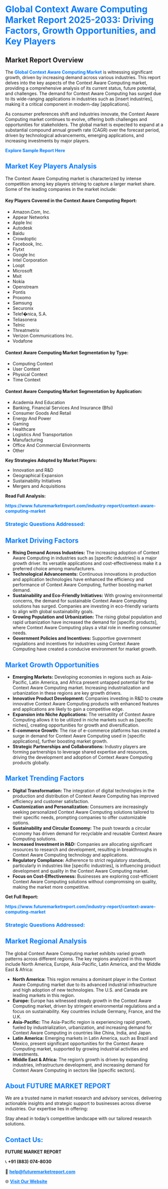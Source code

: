 <h1 style="color: #007BFF;">Global Context Aware Computing Market Report 2025-2033: Driving Factors, Growth Opportunities, and Key Players</h1>

<section id="overview">
<h2>Market Report Overview</h2>
<p>The <a href="https://www.futuremarketreport.com/industry-report/context-aware-computing-market" style="color: #007BFF; text-decoration: none;"><strong>Global Context Aware Computing Market</strong></a> is witnessing significant growth, driven by increasing demand across various industries. This report delves into the key aspects of the Context Aware Computing market, providing a comprehensive analysis of its current status, future potential, and challenges. The demand for Context Aware Computing has surged due to its wide-ranging applications in industries such as [insert industries], making it a critical component in modern-day [applications].</p>
<p>As consumer preferences shift and industries innovate, the Context Aware Computing market continues to evolve, offering both challenges and opportunities for stakeholders. The global market is expected to expand at a substantial compound annual growth rate (CAGR) over the forecast period, driven by technological advancements, emerging applications, and increasing investments by major players.</p>
</section>

<section id="overview">
<p><a href="https://www.futuremarketreport.com/request-sample/reportId=97536" style="color: #007BFF; text-decoration: none;"><strong>Explore Sample Report Here</strong></a></p>
</section>

<section id="key-players">
<h2 style="color: #007BFF;">Market Key Players Analysis</h2>
<p>The Context Aware Computing market is characterized by intense competition among key players striving to capture a larger market share. Some of the leading companies in the market include:</p>
<h4>Key Players Covered in the Context Aware Computing Report:</h4>
<ul><li>Amazon.Com, Inc.</li><li>Appear Networks</li><li>Apple Inc</li><li>Autodesk</li><li>Baidu</li><li>Crowdoptic</li><li>Facebook, Inc.</li><li>Flytxt</li><li>Google Inc</li><li>Intel Corporation</li><li>Loopt</li><li>Microsoft</li><li>Mxit</li><li>Nokia</li><li>Openstream</li><li>Pontis</li><li>Proxomo</li><li>Samsung</li><li>Securonix</li><li>Telef�nica, S.A.</li><li>Teliasonera</li><li>Telnic</li><li>Threatmetrix</li><li>Verizon Communications Inc.</li><li>Vodafone</li></ul>
<h4>Context Aware Computing Market Segmentation by Type:</h4>
<ul><li>Computing Context</li><li>User Context</li><li>Physical Context</li><li>Time Context</li></ul>

<h4>Context Aware Computing Market Segmentation by Application:</h4>
<ul><li>Academia And Education</li><li>Banking, Financial Services And Insurance (Bfsi)</li><li>Consumer Goods And Retail</li><li>Energy And Power</li><li>Gaming</li><li>Healthcare</li><li>Logistics And Transportation</li><li>Manufacturing</li><li>Office And Commercial Environments</li><li>Other</li></ul>
<p><strong>Key Strategies Adopted by Market Players:</strong></p>
<ul>
<li>Innovation and R&D</li>
<li>Geographical Expansion</li>
<li>Sustainability Initiatives</li>
<li>Mergers and Acquisitions</li>
</ul>
</section>

<section>
<p><strong>Read Full Analysis: </strong></p><a href="https://www.futuremarketreport.com/industry-report/context-aware-computing-market" style="color: #007BFF; text-decoration: none;"><strong>https://www.futuremarketreport.com/industry-report/context-aware-computing-market</strong></a>
<h3 style="color: #007BFF;">Strategic Questions Addressed:</h3>
</section>

<section id="driving-factors">
<h2 style="color: #007BFF;">Market Driving Factors</h2>
<ul>
<li><strong>Rising Demand Across Industries:</strong> The increasing adoption of Context Aware Computing in industries such as [specific industries] is a major growth driver. Its versatile applications and cost-effectiveness make it a preferred choice among manufacturers.</li>
<li><strong>Technological Advancements:</strong> Continuous innovations in production and application technologies have enhanced the efficiency and performance of Context Aware Computing, further boosting market demand.</li>
<li><strong>Sustainability and Eco-Friendly Initiatives:</strong> With growing environmental concerns, the demand for sustainable Context Aware Computing solutions has surged. Companies are investing in eco-friendly variants to align with global sustainability goals.</li>
<li><strong>Growing Population and Urbanization:</strong> The rising global population and rapid urbanization have increased the demand for [specific products], where Context Aware Computing plays a vital role in meeting consumer needs.</li>
<li><strong>Government Policies and Incentives:</strong> Supportive government regulations and incentives for industries using Context Aware Computing have created a conducive environment for market growth.</li>
</ul>
</section>

<section id="growth-opportunities">
<h2 style="color: #007BFF;">Market Growth Opportunities</h2>
<ul>
<li><strong>Emerging Markets:</strong> Developing economies in regions such as Asia-Pacific, Latin America, and Africa present untapped potential for the Context Aware Computing market. Increasing industrialization and urbanization in these regions are key growth drivers.</li>
<li><strong>Innovative Product Development:</strong> Companies investing in R&D to create innovative Context Aware Computing products with enhanced features and applications are likely to gain a competitive edge.</li>
<li><strong>Expansion into Niche Applications:</strong> The versatility of Context Aware Computing allows it to be utilized in niche markets such as [specific niches], creating opportunities for growth and diversification.</li>
<li><strong>E-commerce Growth:</strong> The rise of e-commerce platforms has created a surge in demand for Context Aware Computing used in [specific applications], further boosting market growth.</li>
<li><strong>Strategic Partnerships and Collaborations:</strong> Industry players are forming partnerships to leverage shared expertise and resources, driving the development and adoption of Context Aware Computing products globally.</li>
</ul>
</section>

<section id="trending-factors">
<h2 style="color: #007BFF;">Market Trending Factors</h2>
<ul>
<li><strong>Digital Transformation:</strong> The integration of digital technologies in the production and distribution of Context Aware Computing has improved efficiency and customer satisfaction.</li>
<li><strong>Customization and Personalization:</strong> Consumers are increasingly seeking personalized Context Aware Computing solutions tailored to their specific needs, prompting companies to offer customizable options.</li>
<li><strong>Sustainability and Circular Economy:</strong> The push towards a circular economy has driven demand for recyclable and reusable Context Aware Computing solutions.</li>
<li><strong>Increased Investment in R&D:</strong> Companies are allocating significant resources to research and development, resulting in breakthroughs in Context Aware Computing technology and applications.</li>
<li><strong>Regulatory Compliance:</strong> Adherence to strict regulatory standards, particularly in industries like [specific industries], is influencing product development and quality in the Context Aware Computing market.</li>
<li><strong>Focus on Cost-Effectiveness:</strong> Businesses are exploring cost-efficient Context Aware Computing solutions without compromising on quality, making the market more competitive.</li>
</ul>
</section>

<section>
<p><strong>Get Full Report: </strong></p><a href="https://www.futuremarketreport.com/industry-report/context-aware-computing-market" style="color: #007BFF; text-decoration: none;"><strong>https://www.futuremarketreport.com/industry-report/context-aware-computing-market</strong></a>
<h3 style="color: #007BFF;">Strategic Questions Addressed:</h3>
</section>


<section id="regional-analysis">
<h2 style="color: #007BFF;">Market Regional Analysis</h2>
<p>The global Context Aware Computing market exhibits varied growth patterns across different regions. The key regions analyzed in this report include North America, Europe, Asia-Pacific, Latin America, and the Middle East & Africa:</p>
<ul>
<li><strong>North America:</strong> This region remains a dominant player in the Context Aware Computing market due to its advanced industrial infrastructure and high adoption of new technologies. The U.S. and Canada are leading markets in this region.</li>
<li><strong>Europe:</strong> Europe has witnessed steady growth in the Context Aware Computing market, driven by stringent environmental regulations and a focus on sustainability. Key countries include Germany, France, and the U.K.</li>
<li><strong>Asia-Pacific:</strong> The Asia-Pacific region is experiencing rapid growth, fueled by industrialization, urbanization, and increasing demand for Context Aware Computing in countries like China, India, and Japan.</li>
<li><strong>Latin America:</strong> Emerging markets in Latin America, such as Brazil and Mexico, present significant opportunities for the Context Aware Computing market, supported by growing industrial activities and investments.</li>
<li><strong>Middle East & Africa:</strong> The region’s growth is driven by expanding industries, infrastructure development, and increasing demand for Context Aware Computing in sectors like [specific sectors].</li>
</ul>
</section>

<footer>
<h2 style="color: #007BFF;">About FUTURE MARKET REPORT</h2>
<p>We are a trusted name in market research and advisory services, delivering actionable insights and strategic support to businesses across diverse industries. Our expertise lies in offering:</p>

<p>Stay ahead in today’s competitive landscape with our tailored research solutions.</p>

<h2 style="color: #007BFF;">Contact Us:</h2>
<p><strong>FUTURE MARKET REPORT</strong></p>
<p>📞 <strong>+91 (883) 074-8030</strong></p>
<p>📧 <strong><a href="mailto:help@futuremarketreport.com" style="color: #007BFF;">help@futuremarketreport.com</a></strong></p>
<p>🌐 <strong><a href="https://www.futuremarketreport.com/" style="color: #007BFF;">Visit Our Website</a></strong></p>
</footer>